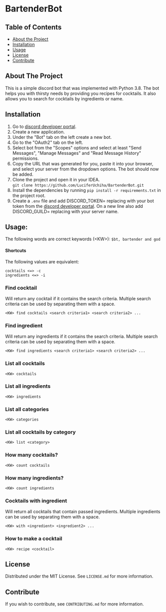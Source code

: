 # BartenderBot

## Table of Contents

* [About the Project](#about-the-project)
* [Installation](#installation)
* [Usage](#usage)
* [License](#license)
* [Contribute](#contribute)

## About The Project

This is a simple discord bot that was implemented with Python 3.8. The bot helps you 
with thirsty needs by providing you recipes for cocktails. It also allows you to search 
for cocktails by ingredients or name.


## Installation
1. Go to [discord developer portal](https://discord.com/developers/applications).
2. Create a new application.
3. Under the "Bot" tab on the left create a new bot.
4. Go to the "OAuth2" tab on the left.
5. Select bot from the "Scopes" options and select at least "Send Messages", 
"Manage Messages" and "Read Message History" permissions.
6. Copy the URL that was generated for you, paste it into your browser, and 
select your server from the dropdown options. The bot should now be added.
7. Clone the project and open it in your IDEA.<br>```git clone https://github.com/LuciferUchiha/BartenderBot.git```
8. Install the dependencies by running ```pip install -r requirements.txt``` in the project root.
9. Create a ```.env``` file and add DISCORD_TOKEN=<token> replacing <token> with your bot token from the [discord developer portal](https://discord.com/developers/applications). On a new line also add DISCORD_GUILD=<server> replacing <server> with your server name.

## Usage:
The following words are correct keywords (\<KW\>): ```$bt, bartender and god```

#### Shortcuts
The following values are equivalent:

```
cocktails <=> -c
ingredients <=> -i
```

### Find cocktail
Will return any cocktail if it contains the search criteria. Multiple search criteria can be used by separating them with a space.
``` 
<KW> find cocktails <search criteria1> <search criteria2> ...
``` 

### Find ingredient 
Will return any ingredients if it contains the search criteria. Multiple search criteria can be used by separating them with a space.
``` 
<KW> find ingredients <search criteria1> <search criteria2> ...
``` 

### List all cocktails 
``` 
<KW> cocktails
```

### List all ingredients 
``` 
<KW> ingredients
```

### List all categories 
``` 
<KW> categories
```

### List all cocktails by category 
``` 
<KW> list <category>
```

### How many cocktails? 
``` 
<KW> count cocktails
```

### How many ingredients? 
``` 
<KW> count ingredients
```

### Cocktails with ingredient
Will return all cocktails that contain passed ingredients. Multiple ingredients can be used by separating them with a space.
``` 
<KW> with <ingredient> <ingredient2> ...
```

### How to make a cocktail 
``` 
<KW> recipe <cocktail>
```

## License
Distributed under the MIT License. See `LICENSE.md` for more information.

## Contribute
If you wish to contribute, see `CONTRIBUTING.md` for more information.
